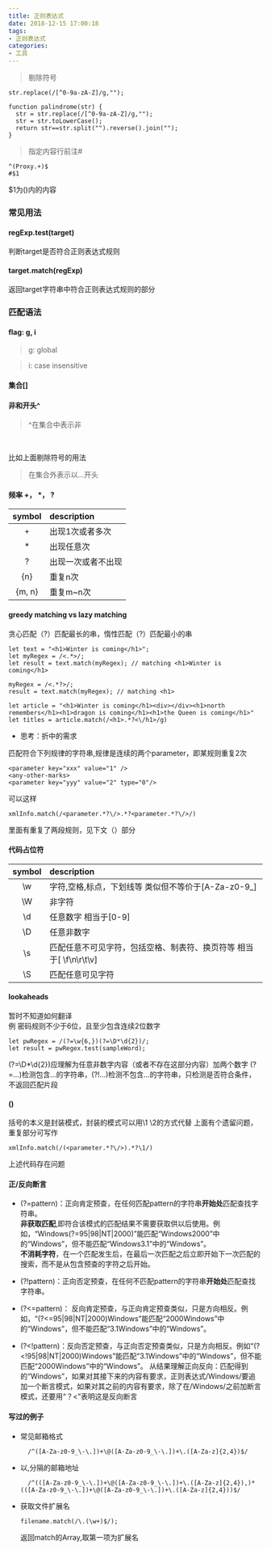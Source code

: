 ```yaml
---
title: 正则表达式
date: 2018-12-15 17:00:18
tags: 
- 正则表达式
categories: 
- 工具
---
```

>剔除符号
```
str.replace(/[^0-9a-zA-Z]/g,"");
```
```
function palindrome(str) {
  str = str.replace(/[^0-9a-zA-Z]/g,"");
  str = str.toLowerCase();
  return str==str.split("").reverse().join("");
}
```
>指定内容行前注#
```
^(Proxy.+)$
#$1
```
$1为()内的内容

### 常见用法
#### regExp.test(target)
判断target是否符合正则表达式规则

#### target.match(regExp)
返回target字符串中符合正则表达式规则的部分

### 匹配语法
#### flag: g, i
> g: global

> i: case insensitive

#### 集合[]
#### 非和开头^
 > ^在集合中表示非
 <br>

 比如上面剔除符号的用法
 > 在集合外表示以...开头
#### 频率 +， *， ?
symbol |description 
:----:|:----------
 + |  出现1次或者多次
 * |  出现任意次
 ? |  出现一次或者不出现
 {n} | 重复n次
 {m, n} | 重复m~n次

#### greedy matching vs lazy matching
贪心匹配（?）匹配最长的串，惰性匹配（?）匹配最小的串
```
let text = "<h1>Winter is coming</h1>";
let myRegex = /<.*>/; 
let result = text.match(myRegex); // matching <h1>Winter is coming</h1>

myRegex = /<.*?>/; 
result = text.match(myRegex); // matching <h1>

let article = "<h1>Winter is coming</h1><div></div><h1>north remembers</h1><h1>dragon is coming</h1><h1>the Queen is coming</h1>"
let titles = article.match(/<h1>.*?<\/h1>/g)

```
+ 思考：折中的需求

匹配符合下列规律的字符串,规律是连续的两个parameter，即某规则重复2次
```
<parameter key="xxx" value="1" />
<any-other-marks>
<parameter key="yyy" value="2" type="0"/>
```
可以这样
```
xmlInfo.match(/<parameter.*?\/>.*?<parameter.*?\/>/)
```
里面有重复了两段规则，见下文（）部分
#### 代码占位符

symbol |description 
:----:|:----------
\w |  字符,空格,标点，下划线等 类似但不等价于[A-Za-z0-9_] 
\W |  非字符
\d |  任意数字 相当于[0-9]
\D |  任意非数字
\s |  匹配任意不可见字符，包括空格、制表符、换页符等 相当于[ \f\n\r\t\v]
\S |  匹配任意可见字符

#### lookaheads
暂时不知道如何翻译<br>
例 密码规则不少于6位，且至少包含连续2位数字
```
let pwRegex = /(?=\w{6,})(?=\D*\d{2})/;
let result = pwRegex.test(sampleWord);
```
(?=\D*\d{2})应理解为任意非数字内容（或者不存在这部分内容）加两个数字
(?=...)检测包含...的字符串，(?!...)检测不包含...的字符串，只检测是否符合条件，不返回匹配片段
#### ()
括号的本义是封装模式，封装的模式可以用\1 \2的方式代替
上面有个遗留问题，重复部分可写作
```
xmlInfo.match(/(<parameter.*?\/>).*?\1/)
```
上述代码存在问题
#### 正/反向断言
+ (?=pattern)：正向肯定预查，在任何匹配pattern的字符串<b>开始处</b>匹配查找字符串。<br><b>非获取匹配</b>,即符合该模式的匹配结果不需要获取供以后使用。例如，“Windows(?=95|98|NT|2000)”能匹配“Windows2000”中的“Windows”，但不能匹配“Windows3.1”中的“Windows”。<br><b>不消耗字符</b>，在一个匹配发生后，在最后一次匹配之后立即开始下一次匹配的搜索，而不是从包含预查的字符之后开始。

+ (?!pattern)：正向否定预查，在任何不匹配pattern的字符串<b>开始处</b>匹配查找字符串。

+ (?<=pattern)： 反向肯定预查，与正向肯定预查类似，只是方向相反。例如，“(?<=95|98|NT|2000)Windows”能匹配“2000Windows”中的“Windows”，但不能匹配“3.1Windows”中的“Windows”。

+ (?<!pattern)：反向否定预查，与正向否定预查类似，只是方向相反。例如“(?<!95|98|NT|2000)Windows”能匹配“3.1Windows”中的“Windows”，但不能匹配“2000Windows”中的“Windows”。
从结果理解正向反向：匹配得到的“Windows”，如果对其接下来的内容有要求，正则表达式/Windows/要追加一个断言模式，如果对其之前的内容有要求，除了在/Windows/之前加断言模式，还要用“？<”表明这是反向断言
#### 写过的例子
+ 常见邮箱格式<br>
  ```
    /^([A-Za-z0-9_\-\.])+\@([A-Za-z0-9_\-\.])+\.([A-Za-z]{2,4})$/
  ```
+ 以,分隔的邮箱地址<br>
  ```
    /^(([A-Za-z0-9_\-\.])+\@([A-Za-z0-9_\-\.])+\.([A-Za-z]{2,4}),)*(([A-Za-z0-9_\-\.])+\@([A-Za-z0-9_\-\.])+\.([A-Za-z]{2,4}))$/
  ```
+ 获取文件扩展名
  ```
  filename.match(/\.(\w+)$/);
  ```
  返回match的Array,取第一项为扩展名